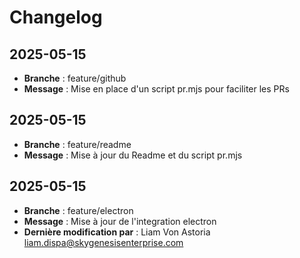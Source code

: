 # Changelog

## 2025-05-15

- **Branche** : feature/github
- **Message** : Mise en place d'un script pr.mjs pour faciliter les PRs 

## 2025-05-15

- **Branche** : feature/readme
- **Message** : Mise à jour du Readme et du script pr.mjs 

## 2025-05-15

- **Branche** : feature/electron
- **Message** : Mise à jour de l'integration electron 
- **Dernière modification par** : Liam Von Astoria <liam.dispa@skygenesisenterprise.com>

